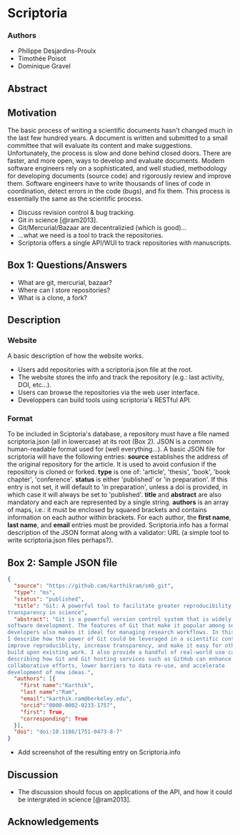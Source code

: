 # Scriptoria

### Authors

* Philippe Desjardins-Proulx
* Timothée Poisot
* Dominique Gravel

## Abstract

## Motivation

The basic process of writing a scientific documents hasn't changed much in the
last few hundred years. A document is written and submitted to a small
committee that will evaluate its content and make suggestions. Unfortunately,
the process is slow and done behind closed doors. There are faster, and more
open, ways to develop and evaluate documents. Modern software engineers rely on
a sophisticated, and well studied, methodology for developing documents (source
code) and rigorously review and improve them. Software engineers have to write
thousands of lines of code in coordination, detect errors in the code (bugs),
and fix them. This process is essentially the same as the scientific process.

* Discuss revision control & bug tracking.
* Git in science [@ram2013].
* Git/Mercurial/Bazaar are decentralizied (which is good)...
* ...what we need is a tool to track the repositories.
* Scriptoria offers a single API/WUI to track repositories with manuscripts.

## Box 1: Questions/Answers

* What are git, mercurial, bazaar?
* Where can I store repositories?
* What is a clone, a fork?

## Description

### Website

A basic description of how the website works.

* Users add repositories with a scriptoria.json file at the root.
* The website stores the info and track the repository (e.g.: last activity, DOI, etc...).
* Users can browse the repositories via the web user interface.
* Developpers can build tools using scriptoria's RESTful API.

### Format

To be included in Sciptoria's database, a repository must have a file named
scriptoria.json (all in lowercase) at its root (Box 2). JSON is a common
human-readable format used for (well everything...).  A basic JSON file for
scriptoria will have the following entries: **source** establishes the address
of the original repository for the article. It is used to avoid confusion if
the repository is cloned or forked. **type** is one of: 'article', 'thesis',
'book', 'book chapter', 'conference'. **status** is either 'published' or 'in
preparation'.  If this entry is not set, it will default to 'in preparation',
unless a doi is provided, in which case it will always be set to 'published'.
**title** and **abstract** are also mandatory and each are represented by a
single string. **authors** is an array of maps, i.e.: it must be enclosed by
squared brackets and contains information on each author within brackets. For
each author, the **first name**, **last name**, and **email** entries must be
provided. Scriptoria.info has a formal description of the JSON format along
with a validator: URL (a simple tool to write scriptoria.json files perhaps?).

## Box 2: Sample JSON file

``` json
{
  "source": "https://github.com/karthikram/smb_git",
  "type": "ms",
  "status": "published",
  "title": "Git: A powerful tool to facilitate greater reproducibility and
transparency in science",
  "abstract": "Git is a powerful version control system that is widely used in
software development. The features of Git that make it popular among software
developers also makes it ideal for managing research workflows. In this article
I describe how the power of Git could be leveraged in a scientific context to
improve reproduciblity, increase transparency, and make it easy for others to
build upon existing work. I also provide a handful of real-world use cases
describing how Git and Git hosting services such as GitHub can enhance
collaborative efforts, lower barriers to data re-use, and accelerate
development of new ideas.",
  "authors": [{
    "first name":"Karthik",
    "last name":"Ram",
    "email":"karthik.ram@berkeley.edu",
    "orcid":"0000-0002-0233-1757",
    "first": True,
    "corresponding": True
  }],
  "doi": "doi:10.1186/1751-0473-8-7"
}
```

* Add screenshot of the resulting entry on Scriptoria.info

## Discussion

* The discussion should focus on applications of the API, and how it could be intergrated in science [@ram2013].

## Acknowledgements

